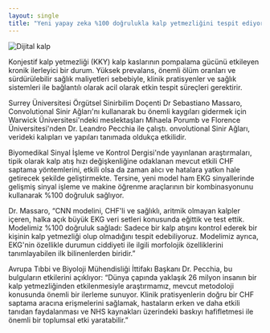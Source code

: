```yaml
---
layout: single
title: "Yeni yapay zeka %100 doğrulukla kalp yetmezliğini tespit ediyor!"
---
```

![Dijital kalp](https://images.unsplash.com/photo-1496942299866-9e7ab403e614?ixlib=rb-1.2.1&ixid=eyJhcHBfaWQiOjEyMDd9&auto=format&fit=crop&w=1350&q=80)

Konjestif kalp yetmezliği (KKY) kalp kaslarının pompalama gücünü etkileyen kronik ilerleyici bir durum. Yüksek prevalans, önemli ölüm oranları ve sürdürülebilir sağlık maliyetleri sebebiyle, klinik pratisyenler ve sağlık sistemleri ile bağlantılı olarak acil olarak etkin tespit süreçleri gerektirir.

Surrey Üniversitesi Örgütsel Sinirbilim Doçenti Dr Sebastiano Massaro, Convolutional Sinir Ağları'nı kullanarak bu önemli kaygıları gidermek için Warwick Üniversitesi'ndeki meslektaşları Mihaela Porumb ve Florence Üniversitesi'nden Dr. Leandro Pecchia ile çalıştı. onvolutional Sinir Ağları, verideki kalıpları ve yapıları tanımada oldukça etkilidir.

Biyomedikal Sinyal İşleme ve Kontrol Dergisi'nde yayınlanan araştırmaları, tipik olarak kalp atış hızı değişkenliğine odaklanan mevcut etkili CHF saptama yöntemlerini, etkili olsa da zaman alıcı ve hatalara yatkın hale getirecek şekilde geliştirmekte. Tersine, yeni model ham EKG sinyallerinde gelişmiş sinyal işleme ve makine öğrenme araçlarının bir kombinasyonunu kullanarak %100 doğruluk sağlıyor.

Dr. Massaro, “CNN modelini, CHF'li ve sağlıklı, aritmik olmayan kalpler içeren, halka açık büyük EKG veri setleri konusunda eğittik ve test ettik. Modelimiz %100 doğruluk sağladı: Sadece bir kalp atışını kontrol ederek bir kişinin kalp yetmezliği olup olmadığını tespit edebiliyoruz. Modelimiz ayrıca, EKG'nin özellikle durumun ciddiyeti ile ilgili morfolojik özelliklerini tanımlayabilen ilk bilinenlerden biridir.”

Avrupa Tıbbi ve Biyoloji Mühendisliği İttifakı Başkanı Dr. Pecchia, bu bulguların etkilerini açıklıyor: “Dünya çapında yaklaşık 26 milyon insanın bir kalp yetmezliğinden etkilenmesiyle araştırmamız, mevcut metodoloji konusunda önemli bir ilerleme sunuyor. Klinik pratisyenlerin doğru bir CHF saptama aracına erişmelerini sağlamak, hastaların erken ve daha etkili tanıdan faydalanması ve NHS kaynakları üzerindeki baskıyı hafifletmesi ile önemli bir toplumsal etki yaratabilir.”
